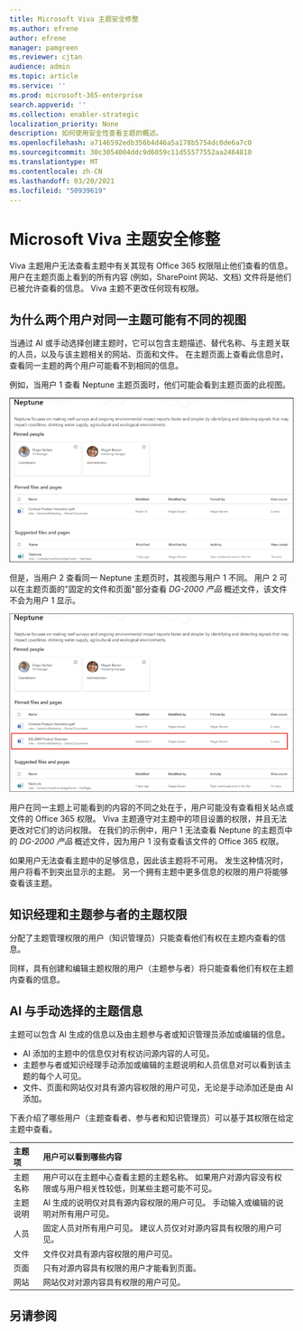 ```yaml
---
title: Microsoft Viva 主题安全修整
ms.author: efrene
author: efrene
manager: pamgreen
ms.reviewer: cjtan
audience: admin
ms.topic: article
ms.service: ''
ms.prod: microsoft-365-enterprise
search.appverid: ''
ms.collection: enabler-strategic
localization_priority: None
description: 如何使用安全性查看主题的概述。
ms.openlocfilehash: a7146592edb356b4d46a5a178b5754dc0de6a7c0
ms.sourcegitcommit: 30c3054004ddc9d6059c11d55577552aa2464810
ms.translationtype: MT
ms.contentlocale: zh-CN
ms.lasthandoff: 03/20/2021
ms.locfileid: "50939619"
---
```

# <a name="microsoft-viva-topics-security-trimming"></a>Microsoft Viva 主题安全修整 

Viva 主题用户无法查看主题中有关其现有 Office 365 权限阻止他们查看的信息。 用户在主题页面上看到的所有内容 (例如，SharePoint 网站、文档) 文件将是他们已被允许查看的信息。 Viva 主题不更改任何现有权限。

## <a name="why-two-users-may-have-different-views-of-the-same-topic"></a>为什么两个用户对同一主题可能有不同的视图

当通过 AI 或手动选择创建主题时，它可以包含主题描述、替代名称、与主题关联的人员，以及与该主题相关的网站、页面和文件。 在主题页面上查看此信息时，查看同一主题的两个用户可能看不到相同的信息。
  
例如，当用户 1 查看 Neptune 主题页面时，他们可能会看到主题页面的此视图。

![用户 1 的 Neptune 主题](../media/knowledge-management/user2-topic-view.png) </br> 

但是，当用户 2 查看同一 Neptune 主题页时，其视图与用户 1 不同。  用户 2 可以在主题页面的"固定的文件和页面"部分查看 *DG-2000 产品* 概述文件，该文件不会为用户 1 显示。  

![用户 2 的 Neptune 主题](../media/knowledge-management/user1-topic-view.png) </br> 

用户在同一主题上可能看到的内容的不同之处在于，用户可能没有查看相关站点或文件的 Office 365 权限。  Viva 主题遵守对主题中的项目设置的权限，并且无法更改对它们的访问权限。 在我们的示例中，用户 1 无法查看 Neptune 的主题页中的 *DG-2000 产品* 概述文件，因为用户 1 没有查看该文件的 Office 365 权限。

如果用户无法查看主题中的足够信息，因此该主题将不可用。 发生这种情况时，用户将看不到突出显示的主题。 另一个拥有主题中更多信息的权限的用户将能够查看该主题。


## <a name="topic-permissions-for-knowledge-managers-and-topic-contributors"></a>知识经理和主题参与者的主题权限

分配了主题管理权限的用户（知识管理员）只能查看他们有权在主题内查看的信息。

同样，具有创建和编辑主题权限的用户（主题参与者）将只能查看他们有权在主题内查看的信息。 


## <a name="ai-versus-manually-curated-topic-information"></a>AI 与手动选择的主题信息

主题可以包含 AI 生成的信息以及由主题参与者或知识管理员添加或编辑的信息。

 - AI 添加的主题中的信息仅对有权访问源内容的人可见。
 - 主题参与者或知识经理手动添加或编辑的主题说明和人员信息对可以看到该主题的每个人可见。
 - 文件、页面和网站仅对具有源内容权限的用户可见，无论是手动添加还是由 AI 添加。

下表介绍了哪些用户（主题查看者、参与者和知识管理员）可以基于其权限在给定主题中查看。

|主题项|用户可以看到哪些内容|
|:---------|:------------------|
|主题名称|用户可以在主题中心查看主题的主题名称。 如果用户对源内容没有权限或与用户相关性较低，则某些主题可能不可见。|
|主题说明|AI 生成的说明仅对具有源内容权限的用户可见。 手动输入或编辑的说明对所有用户可见。|
|人员|固定人员对所有用户可见。 建议人员仅对对源内容具有权限的用户可见。|
|文件|文件仅对具有源内容权限的用户可见。|
|页面|只有对源内容具有权限的用户才能看到页面。|
|网站|网站仅对对源内容具有权限的用户可见。|




## <a name="see-also"></a>另请参阅


